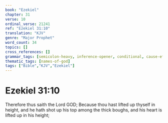 ```yaml
---
book: "Ezekiel"
chapter: 31
verse: 10
ordinal_verse: 21241
ref: "Ezekiel 31:10"
translation: "KJV"
genre: "Major Prophet"
word_count: 34
topics: []
cross_references: []
grammar_tags: [semicolon-heavy, inference-opener, conditional, cause-effect]
thematic_tags: [names-of-god]
tags: ["Bible","KJV","Ezekiel"]
---
```


# Ezekiel 31:10

Therefore thus saith the Lord GOD; Because thou hast lifted up thyself in height, and he hath shot up his top among the thick boughs, and his heart is lifted up in his height;

